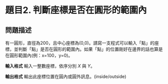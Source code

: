 # 題目2. 判斷座標是否在圓形的範圍內

## 問題描述

有一圓形，直徑為200，且中心座標為(0,0)。請寫一支程式可以輸入「點」的座標，並判斷「點」是否在圓形的範圍內。如果「點」的位置剛好在邊界的話也算是在圓形範圍內(例：x=100，y=0)。

**輸入格式**
輸入一整數座標，依序分別 *X* 與 *Y*。



**輸出格式**
輸出此座標位置在圓內或圓外訊息。(inside/outside)

